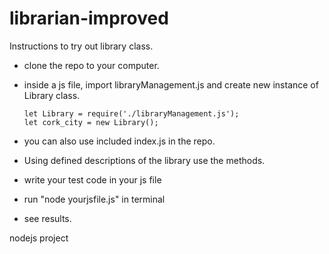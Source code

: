 # librarian-improved
Instructions to try out library class.

* clone the repo to your computer.

* inside a js file, import libraryManagement.js and create new instance of Library class.

      let Library = require('./libraryManagement.js');
      let cork_city = new Library();
      
* you can also use included index.js in the repo.
* Using defined descriptions of the library use the methods. 
* write your test code in your js file
* run "node yourjsfile.js" in terminal
* see results.

nodejs project
